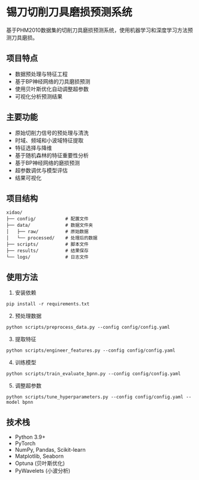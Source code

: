 # 锡刀切削刀具磨损预测系统

基于PHM2010数据集的切削刀具磨损预测系统，使用机器学习和深度学习方法预测刀具磨损。

## 项目特点

- 数据预处理与特征工程
- 基于BP神经网络的刀具磨损预测
- 使用贝叶斯优化自动调整超参数
- 可视化分析预测结果

## 主要功能

- 原始切削力信号的预处理与清洗
- 时域、频域和小波域特征提取
- 特征选择与降维
- 基于随机森林的特征重要性分析
- 基于BP神经网络的磨损预测
- 超参数调优与模型评估
- 结果可视化

## 项目结构

```
xidao/
├── config/           # 配置文件
├── data/             # 数据文件夹
│   ├── raw/          # 原始数据
│   └── processed/    # 处理后的数据
├── scripts/          # 脚本文件
├── results/          # 结果保存
└── logs/             # 日志文件
```

## 使用方法

1. 安装依赖
```
pip install -r requirements.txt
```

2. 预处理数据
```
python scripts/preprocess_data.py --config config/config.yaml
```

3. 提取特征
```
python scripts/engineer_features.py --config config/config.yaml
```

4. 训练模型
```
python scripts/train_evaluate_bpnn.py --config config/config.yaml
```

5. 调整超参数
```
python scripts/tune_hyperparameters.py --config config/config.yaml --model bpnn
```

## 技术栈

- Python 3.9+
- PyTorch
- NumPy, Pandas, Scikit-learn
- Matplotlib, Seaborn
- Optuna (贝叶斯优化)
- PyWavelets (小波分析)
